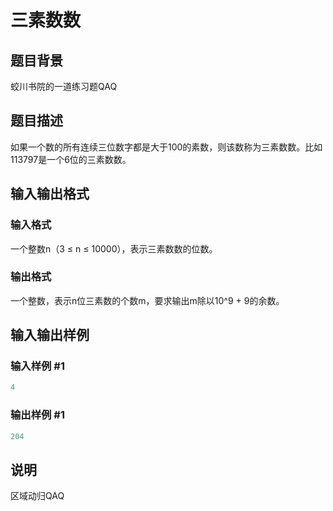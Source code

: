 # 三素数数

## 题目背景

蛟川书院的一道练习题QAQ

## 题目描述

如果一个数的所有连续三位数字都是大于100的素数，则该数称为三素数数。比如113797是一个6位的三素数数。

## 输入输出格式

### 输入格式

一个整数n（3 ≤ n ≤ 10000），表示三素数数的位数。

### 输出格式

一个整数，表示n位三素数的个数m，要求输出m除以10^9 + 9的余数。

## 输入输出样例

### 输入样例 #1

```cpp
4
```


### 输出样例 #1

```cpp
204
```


## 说明

区域动归QAQ


